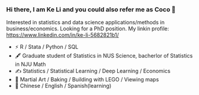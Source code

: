 ### Hi there, I am Ke Li and you could also refer me as Coco 👋
Interested in statistics and data science applications/methods in business/economics. Looking for a PhD position. My linkin profile: https://www.linkedin.com/in/ke-li-5682821b1/


- ⚡ R / Stata / Python / SQL
- 🖋 Graduate student of Statistics in NUS Science, bacherlor of Statistics in NJU Math
- ✍️ Statistics / Statistical Learning / Deep Learning / Economics
- 🏃 Martial Art / Baking / Building with LEGO / Viewing maps
- 🍻 Chinese / English / Spanish(learning)
  

